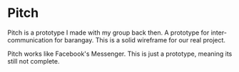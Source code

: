 # Pitch
Pitch is a prototype I made with my group back then. A prototype for inter-communication for barangay.
This is a solid wireframe for our real project.

Pitch works like Facebook's Messenger. This is just a prototype, meaning its still not complete.
